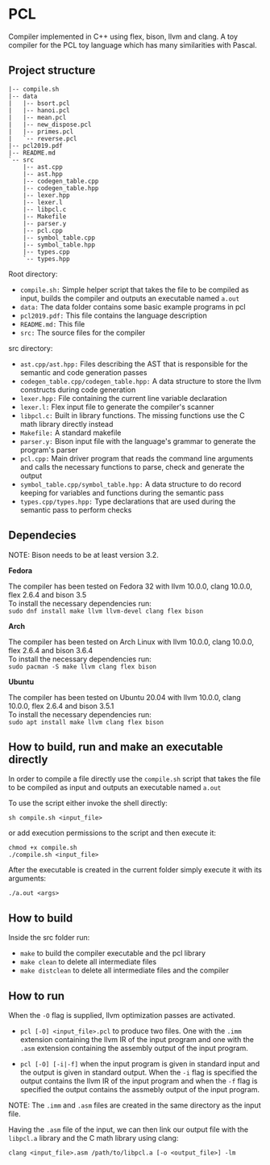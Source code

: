# PCL
Compiler implemented in C++ using flex, bison, llvm and clang. A toy compiler  for the PCL toy language which has many similarities with Pascal.

## Project structure
```
|-- compile.sh
|-- data
|   |-- bsort.pcl
|   |-- hanoi.pcl
|   |-- mean.pcl
|   |-- new_dispose.pcl
|   |-- primes.pcl
|   `-- reverse.pcl
|-- pcl2019.pdf
|-- README.md
`-- src
    |-- ast.cpp
    |-- ast.hpp
    |-- codegen_table.cpp
    |-- codegen_table.hpp
    |-- lexer.hpp
    |-- lexer.l
    |-- libpcl.c
    |-- Makefile
    |-- parser.y
    |-- pcl.cpp
    |-- symbol_table.cpp
    |-- symbol_table.hpp
    |-- types.cpp
    `-- types.hpp
```
Root directory:

- `compile.sh:` Simple helper script that takes the file to be compiled as input, builds the compiler
and outputs an executable named `a.out`
- `data:` The data folder contains some basic example programs in pcl
- `pcl2019.pdf:` This file contains the language description
- `README.md:` This file
- `src:` The source files for the compiler

src directory:

- `ast.cpp/ast.hpp:` Files describing the AST that is responsible for the semantic and code generation passes
- `codegen_table.cpp/codegen_table.hpp:` A data structure to store the llvm constructs during code generation
- `lexer.hpp:` File containing the current line variable declaration
- `lexer.l:` Flex input file to generate the compiler's scanner
- `libpcl.c:` Built in library functions. The missing functions use the C math library directly instead
- `Makefile:` A standard makefile
- `parser.y:` Bison input file with the language's grammar to generate the program's parser
- `pcl.cpp:` Main driver program that reads the command line arguments and calls the necessary functions to parse, check
and generate the output
- `symbol_table.cpp/symbol_table.hpp:` A data structure to do record keeping for variables and functions during the
semantic pass
- `types.cpp/types.hpp:` Type declarations that are used during the semantic pass to perform checks

## Dependecies

NOTE: Bison needs to be at least version 3.2. 

**Fedora**

The compiler has been tested on Fedora 32 with llvm 10.0.0, clang 10.0.0, flex 2.6.4 and bison 3.5  
To install the necessary dependencies run:  
`sudo dnf install make llvm llvm-devel clang flex bison`

**Arch**

The compiler has been tested on Arch Linux with llvm 10.0.0, clang 10.0.0, flex 2.6.4 and bison 3.6.4  
To install the necessary dependencies run:  
`sudo pacman -S make llvm clang flex bison`

**Ubuntu**

The compiler has been tested on Ubuntu 20.04 with llvm 10.0.0, clang 10.0.0, flex 2.6.4 and bison 3.5.1  
To install the necessary dependencies run:  
`sudo apt install make llvm clang flex bison`

## How to build, run and make an executable directly

In order to compile a file directly use the `compile.sh` script that takes the file to be compiled as input
and outputs an executable named `a.out`

To use the script either invoke the shell directly:

`sh compile.sh <input_file>`

or add execution permissions to the script and then execute it:

```
chmod +x compile.sh
./compile.sh <input_file>
```

After the executable is created in the current folder simply execute it with its arguments:

`./a.out <args>`

## How to build
Inside the src folder run:

- `make` to build the compiler executable and the pcl library
- `make clean` to delete all intermediate files
- `make distclean` to delete all intermediate files and the compiler

## How to run

When the `-O` flag is supplied, llvm optimization passes are activated.

- `pcl [-O] <input_file>.pcl` to produce two files. One with the `.imm` extension containing the llvm IR of the input program
and one with the `.asm` extension containing the assembly output of the input program.

- `pcl [-O] [-i|-f]` when the input program is given in standard input and the output is given in standard output.
When the `-i` flag is specified the output contains the llvm IR of the input program and when the `-f` flag is specified
the output contains the assmebly output of the input program.

NOTE: The `.imm` and `.asm` files are created in the same directory as the input file.

Having the `.asm` file of the input, we can then link our output file with the `libpcl.a` library and the C math library using clang:

`clang <input_file>.asm /path/to/libpcl.a [-o <output_file>] -lm`

